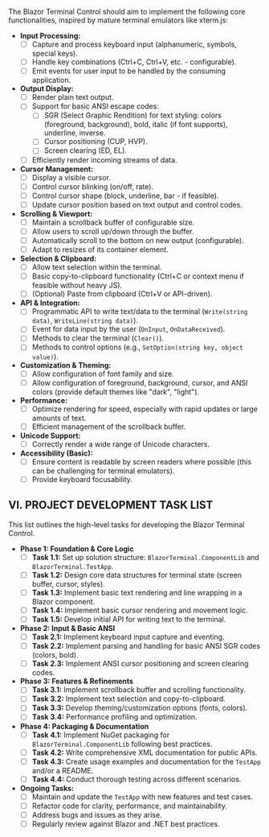 The Blazor Terminal Control should aim to implement the following core functionalities, inspired by mature terminal emulators like xterm.js:

* **Input Processing:**
    * [ ] Capture and process keyboard input (alphanumeric, symbols, special keys).
    * [ ] Handle key combinations (Ctrl+C, Ctrl+V, etc. - configurable).
    * [ ] Emit events for user input to be handled by the consuming application.
* **Output Display:**
    * [ ] Render plain text output.
    * [ ] Support for basic ANSI escape codes:
        * [ ] SGR (Select Graphic Rendition) for text styling: colors (foreground, background), bold, italic (if font supports), underline, inverse.
        * [ ] Cursor positioning (CUP, HVP).
        * [ ] Screen clearing (ED, EL).
    * [ ] Efficiently render incoming streams of data.
* **Cursor Management:**
    * [ ] Display a visible cursor.
    * [ ] Control cursor blinking (on/off, rate).
    * [ ] Control cursor shape (block, underline, bar - if feasible).
    * [ ] Update cursor position based on text output and control codes.
* **Scrolling & Viewport:**
    * [ ] Maintain a scrollback buffer of configurable size.
    * [ ] Allow users to scroll up/down through the buffer.
    * [ ] Automatically scroll to the bottom on new output (configurable).
    * [ ] Adapt to resizes of its container element.
* **Selection & Clipboard:**
    * [ ] Allow text selection within the terminal.
    * [ ] Basic copy-to-clipboard functionality (Ctrl+C or context menu if feasible without heavy JS).
    * [ ] (Optional) Paste from clipboard (Ctrl+V or API-driven).
* **API & Integration:**
    * [ ] Programmatic API to write text/data to the terminal (`Write(string data)`, `WriteLine(string data)`).
    * [ ] Event for data input by the user (`OnInput`, `OnDataReceived`).
    * [ ] Methods to clear the terminal (`Clear()`).
    * [ ] Methods to control options (e.g., `SetOption(string key, object value)`).
* **Customization & Theming:**
    * [ ] Allow configuration of font family and size.
    * [ ] Allow configuration of foreground, background, cursor, and ANSI colors (provide default themes like "dark", "light").
* **Performance:**
    * [ ] Optimize rendering for speed, especially with rapid updates or large amounts of text.
    * [ ] Efficient management of the scrollback buffer.
* **Unicode Support:**
    * [ ] Correctly render a wide range of Unicode characters.
* **Accessibility (Basic):**
    * [ ] Ensure content is readable by screen readers where possible (this can be challenging for terminal emulators).
    * [ ] Provide keyboard focusability.

## VI. PROJECT DEVELOPMENT TASK LIST

This list outlines the high-level tasks for developing the Blazor Terminal Control.

* **Phase 1: Foundation & Core Logic**
    * [ ] **Task 1.1:** Set up solution structure: `BlazorTerminal.ComponentLib` and `BlazorTerminal.TestApp`.
    * [ ] **Task 1.2:** Design core data structures for terminal state (screen buffer, cursor, styles).
    * [ ] **Task 1.3:** Implement basic text rendering and line wrapping in a Blazor component.
    * [ ] **Task 1.4:** Implement basic cursor rendering and movement logic.
    * [ ] **Task 1.5:** Develop initial API for writing text to the terminal.
* **Phase 2: Input & Basic ANSI**
    * [ ] **Task 2.1:** Implement keyboard input capture and eventing.
    * [ ] **Task 2.2:** Implement parsing and handling for basic ANSI SGR codes (colors, bold).
    * [ ] **Task 2.3:** Implement ANSI cursor positioning and screen clearing codes.
* **Phase 3: Features & Refinements**
    * [ ] **Task 3.1:** Implement scrollback buffer and scrolling functionality.
    * [ ] **Task 3.2:** Implement text selection and copy-to-clipboard.
    * [ ] **Task 3.3:** Develop theming/customization options (fonts, colors).
    * [ ] **Task 3.4:** Performance profiling and optimization.
* **Phase 4: Packaging & Documentation**
    * [ ] **Task 4.1:** Implement NuGet packaging for `BlazorTerminal.ComponentLib` following best practices.
    * [ ] **Task 4.2:** Write comprehensive XML documentation for public APIs.
    * [ ] **Task 4.3:** Create usage examples and documentation for the `TestApp` and/or a README.
    * [ ] **Task 4.4:** Conduct thorough testing across different scenarios.
* **Ongoing Tasks:**
    * [ ] Maintain and update the `TestApp` with new features and test cases.
    * [ ] Refactor code for clarity, performance, and maintainability.
    * [ ] Address bugs and issues as they arise.
    * [ ] Regularly review against Blazor and .NET best practices.